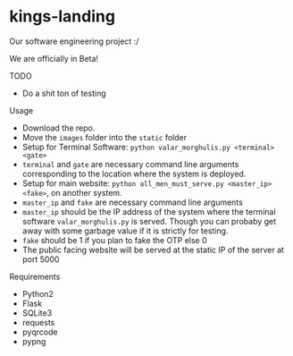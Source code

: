 # kings-landing
Our software engineering project :/
 
 
We are officially in Beta!

TODO
 
 * Do a shit ton of testing
 

Usage

 * Download the repo.
 * Move the `images` folder into the `static` folder
 * Setup for Terminal Software: `python valar_morghulis.py <terminal> <gate>`
 * `terminal` and `gate` are necessary command line arguments corresponding to the location where the system is deployed.
 * Setup for main website: `python all_men_must_serve.py <master_ip> <fake>`, on another system.
 * `master_ip` and `fake` are necessary command line arguments
 * `master_ip` should be the IP address of the system where the terminal software `valar_morghulis.py` is served.
   Though you can probaby get away with some garbage value if it is strictly for testing.
 * `fake` should be 1 if you plan to fake the OTP else 0
 * The public facing website will be served at the static IP of the server at port 5000
 
 Requirements
 
  * Python2
  * Flask
  * SQLite3
  * requests
  * pyqrcode
  * pypng
   
  
